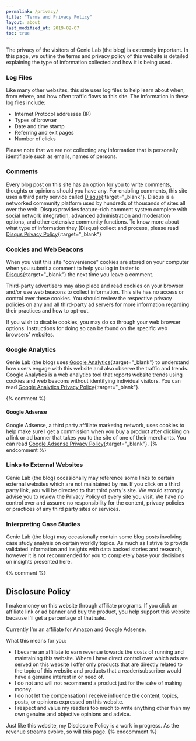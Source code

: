 ```yaml
---
permalink: /privacy/
title: "Terms and Privacy Policy"
layout: about
last_modified_at: 2019-02-07
toc: true
---
```


The privacy of the visitors of Genie Lab (the blog) is extremely important. 
In this page, we outline the terms and privacy policy of this website is detailed explaining the type of 
information collected and how it is being used.

### Log Files

Like many other websites, this site uses log files to help learn about when, from where, and how often traffic flows to this site. 
The information in these log files include:

* Internet Protocol addresses (IP)
* Types of browser
* Date and time stamp
* Referring and exit pages
* Number of clicks

Please note that we are not collecting any information that is personally identifiable such as emails, names of persons.

### Comments

Every blog post on this site has an option for you to write comments, thoughts or opinions should you have any. 
For enabling comments, this site uses a third party service called [Disqus](http://disqus.com){:target="_blank"}. Disqus is a networked community platform used by hundreds of thousands of sites all over the web. 
Disqus provides feature-rich comment system complete with social network integration, advanced administration and moderation options, 
and other extensive community functions. To know more about what type of information they (Disqus) collect and process, please read 
[Disqus Privacy Policy](https://help.disqus.com/terms-and-policies/disqus-privacy-policy){:target="_blank"}
 
### Cookies and Web Beacons

When you visit this site "convenience" cookies are stored on your computer when you submit a comment to help you log in faster to [Disqus](http://disqus.com){:target="_blank"} the next time you leave a comment.

Third-party advertisers may also place and read cookies on your browser and/or use web beacons to collect information. This site has no access or control over these cookies. You should review the respective privacy policies on any and all third-party ad servers for more information regarding their practices and how to opt-out.

If you wish to disable cookies, you may do so through your web browser options. Instructions for doing so can be found on the specific web browsers' websites.

### Google Analytics

Genie Lab (the blog) uses [Google Analytics](https://analytics.google.com/analytics/web/){:target="_blank"} to understand how users engage with this website and also observe the traffic and trends.
Google Analytics is a web analytics tool that reports website trends using cookies and web beacons without identifying individual visitors. 
You can read [Google Analytics Privacy Policy](http://www.google.com/analytics/learn/privacy.html){:target="_blank"}.

{% comment %}
#### Google Adsense
Google Adsense, a third party affiliate marketing network, uses cookies to help make sure 
I get a commission when you buy a product after clicking on a link or ad banner that takes you to the site of one of their merchants. 
You can read [Google Adsense Privacy Policy](http://support.google.com/adsense/bin/answer.py?hl=en&answer=48182){:target="_blank"}.
{% endcomment %}

### Links to External Websites

Genie Lab (the blog) occasionally may reference some links to certain external websites which are not maintained by me.
If you click on a third party link, you will be directed to that third party's site. 
We would strongly advise you to review the Privacy Policy of every site you visit. 
We have no control over and assume no responsibility for the content, privacy policies or practices of any third party sites or services.

### Interpreting Case Studies

Genie Lab (the blog) may occasionally contain some blog posts involving case study analysis on certain worldly topics.
As much as I strive to provide validated information and insights with data backed stories and research, however it is 
not recommended for you to completely base your decisions on insights presented here.

{% comment %}
## Disclosure Policy

I make money on this website through affiliate programs. If you click an affiliate link or ad banner and buy the product, you help support this website because I'll get a percentage of that sale.

Currently I'm an affiliate for Amazon and Google Adsense.

What this means for you:

* I became an affiliate to earn revenue towards the costs of running and maintaining this website. Where I have direct control over which ads are served on this website I offer only products that are directly related to the topic of this website and products that a reader/subscriber would have a genuine interest in or need of.
* I do not and will not recommend a product just for the sake of making money.
* I do not let the compensation I receive influence the content, topics, posts, or opinions expressed on this website.
* I respect and value my readers too much to write anything other than my own genuine and objective opinions and advice.

Just like this website, my Disclosure Policy is a work in progress. As the revenue streams evolve, so will this page.
{% endcomment %}